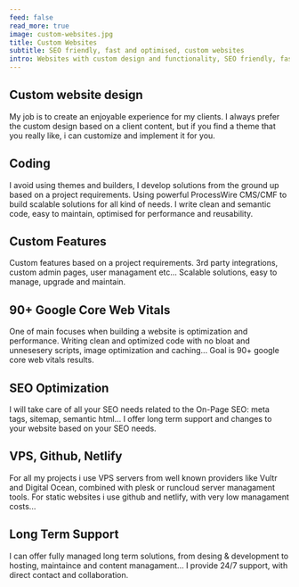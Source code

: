 ```yaml
---
feed: false
read_more: true
image: custom-websites.jpg
title: Custom Websites
subtitle: SEO friendly, fast and optimised, custom websites
intro: Websites with custom design and functionality, SEO friendly, fast and optimised.With a long-term support and easy to use content management system (CMS).
---
```


## Custom website design
My job is to create an enjoyable experience for my clients. I always prefer the custom design based on a client content, but if you find a theme that you really like, i can customize and implement it for you.

## Coding
I avoid using themes and builders, I develop solutions from the ground up based on a project requirements. Using powerful ProcessWire CMS/CMF to build scalable solutions for all kind of needs. I write clean and semantic code, easy to maintain, optimised for performance and reusability.

## Custom Features
Custom features based on a project requirements. 3rd party integrations, custom admin pages, user managament etc... Scalable solutions, easy to manage, upgrade and maintain.

## 90+ Google Core Web Vitals
One of main focuses when building a website is optimization and performance. Writing clean and optimized code with no bloat and unnesesery scripts, image optimization and caching... Goal is 90+ google core web vitals results.

## SEO Optimization
I will take care of all your SEO needs related to the On-Page SEO: meta tags, sitemap, semantic html... I offer long term support and changes to your website based on your SEO needs.

## VPS, Github, Netlify
For all my projects i use VPS servers from well known providers like Vultr and Digital Ocean, combined with plesk or runcloud server managament tools. For static websites i use github and netlify, with very low managament costs...

## Long Term Support
I can offer fully managed long term solutions, from desing & development to hosting, maintaince and content managament... I provide 24/7 support, with direct contact and collaboration.